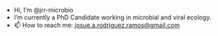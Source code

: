 - Hi, I’m @jrr-microbio
- I’m currently a PhD Candidate working in microbial and viral ecology.
- 📫 How to reach me: josue.a.rodriguez.ramos@gmail.com

<!---
jrr-microbio/jrr-microbio is a ✨ special ✨ repository because its `README.md` (this file) appears on your GitHub profile.
You can click the Preview link to take a look at your changes.
--->
